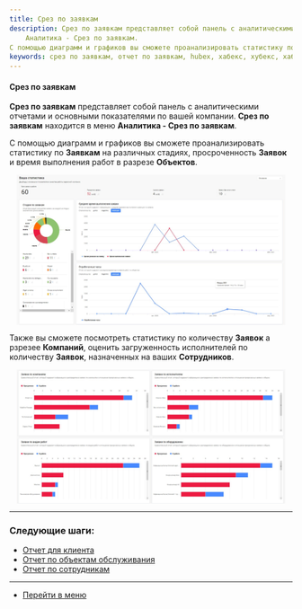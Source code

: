 ```yaml
---
title: Срез по заявкам
description: Срез по заявкам представляет собой панель с аналитическими отчетами и основными показателями по вашей компании. Срез по заявкам находится в меню
    Аналитика - Срез по заявкам.
С помощью диаграмм и графиков вы сможете проанализировать статистику по Заявкам на различных стадиях, просроченность Заявок и время выполнения работ в разрезе Объектов
keywords: срез по заявкам, отчет по заявкам, hubex, хабекс, хубекс, хабикс
---
```


#### Срез по заявкам

<html>
<meta charset="utf-8">

</html>
<body>
<p><strong>Срез по заявкам</strong> представляет собой панель с аналитическими отчетами и основными показателями по вашей компании. <strong>Срез по заявкам</strong> находится в меню
    <strong>Аналитика - Срез по заявкам</strong>.</p>
<p>С помощью диаграмм и графиков вы сможете проанализировать статистику по <strong>Заявкам</strong> на различных стадиях, просроченность <strong>Заявок</strong> и время выполнения работ в разрезе <strong>Объектов</strong>.
   </p>

<div>
    <img style="margin: 0 auto; display: block; max-width: 95%;"
         src="/attachments/images/FAQ/USER/TicketsReport/Report1.jpg"/>
</div>
<p> Также вы сможете посмотреть статистику по количеству <strong>Заявок</strong> а рзрезее <strong>Компаний</strong>, оценить загруженность исполнителей по
    количеству <strong>Заявок</strong>, назначенных на ваших <strong>Сотрудников</strong>.</p>
<p><div>
    <img style="margin: 0 auto; display: block; max-width: 95%;"
         src="/attachments/images/FAQ/USER/TicketsReport/Report2.jpg"/>
</div>
</p>

</body>


___
### Следующие шаги:
- [Отчет для клиента](./ClientsAnalitics.md)
- [Отчет по объектам обслуживания](./ObjectsAnalitics.md)
- [Отчет по сотрудникам](./EngineersAnalytics.md)

___
- [Перейти в меню](http://wiki.hubex.ru)

